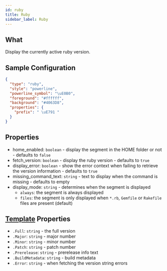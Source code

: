 ```yaml
---
id: ruby
title: Ruby
sidebar_label: Ruby
---
```


## What

Display the currently active ruby version.

## Sample Configuration

```json
{
  "type": "ruby",
  "style": "powerline",
  "powerline_symbol": "\uE0B0",
  "foreground": "#ffffff",
  "background": "#4063D8",
  "properties": {
    "prefix": " \uE791 "
  }
}
```

## Properties

- home_enabled: `boolean` - display the segment in the HOME folder or not - defaults to `false`
- fetch_version: `boolean` - display the ruby version - defaults to `true`
- display_error: `boolean` - show the error context when failing to retrieve the version information - defaults to `true`
- missing_command_text: `string` - text to display when the command is missing - defaults to empty
- display_mode: `string` - determines when the segment is displayed
  - `always`: the segment is always displayed
  - `files`: the segment is only displayed when `*.rb`, `Gemfile` or `Rakefile` files are present (default)

## [Template][templates] Properties

- `.Full`: `string` - the full version
- `.Major`: `string` - major number
- `.Minor`: `string` - minor number
- `.Patch`: `string` - patch number
- `.Prerelease`: `string` - prerelease info text
- `.BuildMetadata`: `string` - build metadata
- `.Error`: `string` - when fetching the version string errors

[templates]: /docs/config-text#templates
